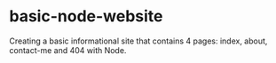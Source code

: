 # basic-node-website
Creating a basic informational site that contains 4 pages: index, about, contact-me and 404 with Node.
